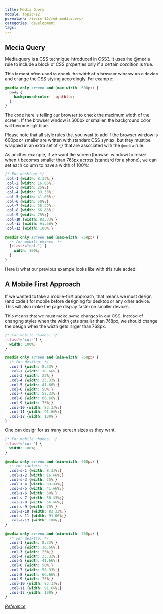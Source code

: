 ```yaml
---
title: Media Query
module: topic-12
permalink: /topic-12/rwd-mediaquery/
categories: development
tags:
---
```


<div class="divider-heading"></div>

## Media Query

Media query is a CSS technique introduced in CSS3. It uses the @media rule to include a block of CSS properties only if a certain condition is true.

This is most often used to check the width of a browser window on a device and change the CSS styling accordingly. For example:

```css
@media only screen and (max-width: 600px) {
  body {
    background-color: lightblue;
  }
}
```

The code here is telling our browser to check the maximum width of the screen. If the browser window is 600px or smaller, the background color will become lightblue.

Please note that all style rules that you want to add if the browser window is 600px or smaller are written with standard CSS syntax, but they must be wrapped in an extra set of `{}` that are associated with the `@media` rule.

As another example, if we want the screen (browser window) to resize when it becomes smaller than 768px across (standard for a phone), we can set each column to have a width of 100%:

```css
/* For desktop: */
.col-1 {width: 8.33%;}
.col-2 {width: 16.66%;}
.col-3 {width: 25%;}
.col-4 {width: 33.33%;}
.col-5 {width: 41.66%;}
.col-6 {width: 50%;}
.col-7 {width: 58.33%;}
.col-8 {width: 66.66%;}
.col-9 {width: 75%;}
.col-10 {width: 83.33%;}
.col-11 {width: 91.66%;}
.col-12 {width: 100%;}

@media only screen and (max-width: 768px) {
  /* For mobile phones: */
  [class*="col-"] {
    width: 100%;
  }
}
```

Here is what our previous example looks like with this rule added:

<div class="codepen-embed">
  <p data-height="600" data-theme-id="30567" data-slug-hash="RwxqaZV" data-default-tab="css,result" data-user="mart341" data-embed-version="2" data-pen-title="12 Columns with Media Query" class="codepen"></p>
</div>



## A Mobile First Approach

If we wanted to take a mobile-first approach, that means we must design (and code!) for mobile before designing for desktop or any other advice. This will also make the page display faster on smaller devices.

This means that we must make some changes in our CSS. Instead of changing styles when the width gets smaller than 768px, we should change the design when the width gets larger than 768px.

```css
/* For mobile phones: */
[class*="col-"] {
  width: 100%;
}

@media only screen and (min-width: 768px) {
  /* For desktop: */
  .col-1 {width: 8.33%;}
  .col-2 {width: 16.66%;}
  .col-3 {width: 25%;}
  .col-4 {width: 33.33%;}
  .col-5 {width: 41.66%;}
  .col-6 {width: 50%;}
  .col-7 {width: 58.33%;}
  .col-8 {width: 66.66%;}
  .col-9 {width: 75%;}
  .col-10 {width: 83.33%;}
  .col-11 {width: 91.66%;}
  .col-12 {width: 100%;}
}
```

One can design for as many screen sizes as they want.

```css
/* For mobile phones: */
[class*="col-"] {
  width: 100%;
}

@media only screen and (min-width: 600px) {
  /* For tablets: */
  .col-s-1 {width: 8.33%;}
  .col-s-2 {width: 16.66%;}
  .col-s-3 {width: 25%;}
  .col-s-4 {width: 33.33%;}
  .col-s-5 {width: 41.66%;}
  .col-s-6 {width: 50%;}
  .col-s-7 {width: 58.33%;}
  .col-s-8 {width: 66.66%;}
  .col-s-9 {width: 75%;}
  .col-s-10 {width: 83.33%;}
  .col-s-11 {width: 91.66%;}
  .col-s-12 {width: 100%;}
}

@media only screen and (min-width: 768px) {
  /* For desktop: */
  .col-1 {width: 8.33%;}
  .col-2 {width: 16.66%;}
  .col-3 {width: 25%;}
  .col-4 {width: 33.33%;}
  .col-5 {width: 41.66%;}
  .col-6 {width: 50%;}
  .col-7 {width: 58.33%;}
  .col-8 {width: 66.66%;}
  .col-9 {width: 75%;}
  .col-10 {width: 83.33%;}
  .col-11 {width: 91.66%;}
  .col-12 {width: 100%;}
}
```


<a href="https://www.w3schools.com/css/css_rwd_mediaqueries.asp" target="_new"><em>Reference</em></a>
